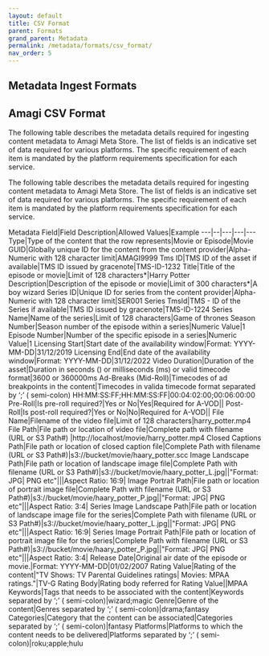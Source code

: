 ```yaml
---
layout: default
title: CSV Format
parent: Formats
grand_parent: Metadata
permalink: /metadata/formats/csv_format/
nav_order: 5
---
```

## Metadata Ingest Formats

## Amagi CSV Format

The following table describes the metadata details required for ingesting content metadata to Amagi Meta Store. The list of fields is an indicative set of data required for various platforms. The specific requirement of each item is mandated by the platform requirements specification for each service.

The following table describes the metadata details required for ingesting content metadata to Amagi Meta Store. The list of fields is an indicative set of data required for various platforms. The specific requirement of each item is mandated by the platform requirements specification for each service.

Metadata Field|Field Description|Allowed Values|Example
---|--|---|---|---
Type|Type of the content that the row represents|Movie or Episode|Movie
GUID|Globally unique ID for the content from the content provider|Alpha-Numeric with 128 character limit|AMAGI9999
Tms ID|TMS ID of the asset if available|TMS ID issued by gracenote|TMS-ID-1232
Title|Title of the episode or movie|Limit of 128 characters*|Harry Potter
Description|Description of the episode or movie|Limit of 300 characters*|A boy wizard
Series ID|Unique ID for series from the content provider|Alpha-Numeric with 128 character limit|SER001
Series TmsId|TMS - ID of the Series if available|TMS ID issued by gracenote|TMS-ID-1224
Series Name|Name of the series|Limit of 128 characters|Game of thrones
Season Number|Season number of the episode within a series|Numeric Value|1
Episode Number|Number of the specific episode in a series|Numeric Value|1
Licensing Start|Start date of the availability window|Format: YYYY-MM-DD|31/12/2019
Licensing End|End date of the availability window|Format: YYYY-MM-DD|31/12/2022
Video Duration|Duration of the asset|Duration in seconds (<duration>) or milliseconds (<duration>ms) or valid timecode format|3600 or 360000ms
Ad-Breaks (Mid-Roll)|Timecodes of ad breakpoints in the content|Timecodes in valida timecode format separated by ‘;’ ( semi-colon) HH:MM:SS:FF;HH:MM:SS:FF|00:04:02:00;00:06:00:00
Pre-Roll|Is pre-roll required?|Yes or No|Yes|Required for A-VOD||
Post-Roll|Is post-roll required?|Yes or No|No|Required for A-VOD||
File Name|Filename of the video file|Limit of 128 characters|harry_potter.mp4
File Path|File path or location of video file|Complete path with filename (URL or S3 Path#) |http://localhost/movie/harry_potter.mp4
Closed Captions Path|File path or location of closed caption file|Complete Path with filename (URL or S3 Path#)|s3://bucket/movie/haary_potter.scc
Image Landscape Path|File path or location of landscape image file|Complete Path with filename (URL or S3 Path#)|s3://bucket/movie/haary_potter_L.jpg||"Format: JPG| PNG etc"|||Aspect Ratio: 16:9|
Image Portrait Path|File path or location of portrait image file|Complete Path with filename (URL or S3 Path#)|s3://bucket/movie/haary_potter_P.jpg||"Format: JPG| PNG etc"|||Aspect Ratio: 3:4|
Series Image Landscape Path|File path or location of landscape image file for the series|Complete Path with filename (URL or S3 Path#)|s3://bucket/movie/haary_potter_L.jpg||"Format: JPG| PNG etc"|||Aspect Ratio: 16:9|
Series Image Portrait Path|File path or location of portrait image file for the series|Complete Path with filename (URL or S3 Path#)|s3://bucket/movie/haary_potter_P.jpg||"Format: JPG| PNG etc"|||Aspect Ratio: 3:4|
Release Date|Original air date of the episode or movie.|Format: YYYY-MM-DD|01/02/2007
Rating Value|Rating of the content|"TV Shows: TV Parental Guidelines ratings| Movies: MPAA ratings."|TV-G
Rating Body|Rating body referred for Rating Value||MPAA
Keywords|Tags that needs to be associated with the content|Keywords separated by ‘;’ ( semi-colon)|wizard;magic
Genre|Genre of the content|Genres separated by ‘;’ ( semi-colon)|drama;fantasy
Categories|Category that the content can be associated|Categories separated by ‘;’ ( semi-colon)|fantasy
Platforms|Platforms to which the content needs to be delivered|Platforms separated by ‘;’ ( semi-colon)|roku;apple;hulu

